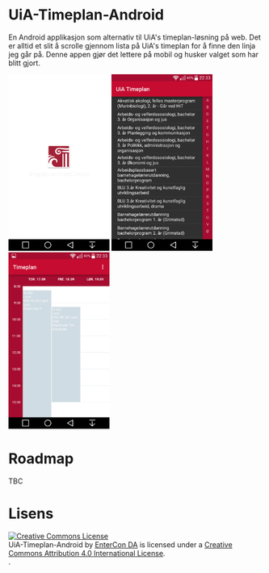 # UiA-Timeplan-Android
En Android applikasjon som alternativ til UiA's timeplan-løsning på web.
Det er alltid et slit å scrolle gjennom lista på UiA's timeplan for å finne
den linja jeg går på. Denne appen gjør det lettere på mobil og husker valget som har
blitt gjort.


<img src="https://raw.githubusercontent.com/EnterCon/UiA-Timeplan-Android/master/misc/SplashScreen.png" 
height="350px" width="200px"/>
<img src="https://raw.githubusercontent.com/EnterCon/UiA-Timeplan-Android/master/misc/List.png" 
height="350px" width="200px"/>
<img src="https://raw.githubusercontent.com/EnterCon/UiA-Timeplan-Android/master/misc/Schedule.png" 
height="350px" width="200px"/>

# Roadmap
TBC

# Lisens
<a rel="license" href="http://creativecommons.org/licenses/by/4.0/"><img alt="Creative Commons License" style="border-width:0" src="https://i.creativecommons.org/l/by/4.0/88x31.png" /></a><br /><span xmlns:dct="http://purl.org/dc/terms/" property="dct:title">UiA-Timeplan-Android</span> by <a xmlns:cc="http://creativecommons.org/ns#" href="http://www.entercon.no" property="cc:attributionName" rel="cc:attributionURL">EnterCon DA</a> is licensed under a <a rel="license" href="http://creativecommons.org/licenses/by/4.0/">Creative Commons Attribution 4.0 International License</a>.<br />.
